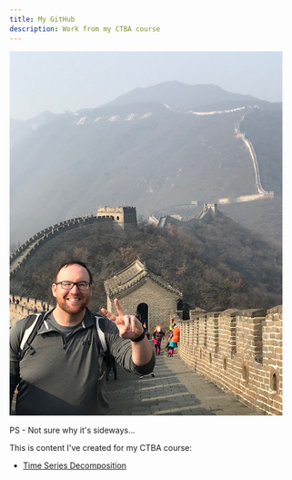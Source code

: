 ```yaml
---
title: My GitHub
description: Work from my CTBA course
---
```


![Picture of me atop the Great Wall during my EMBA trip to China!!!](/pics/China_Pic.jpg)

PS - Not sure why it's sideways...

This is content I've created for my CTBA course:

- [Time Series Decomposition](/timeseries/index.md)
